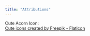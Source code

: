 ```yaml
---
title: "Attributions"
---
```


Cute Acorn Icon:  
<a href="https://www.flaticon.com/free-icons/cute" title="cute icons">Cute icons created by Freepik - Flaticon</a>